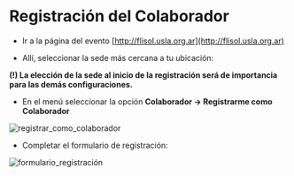 # Registración del Colaborador


* Ir a la página del evento [http://flisol.usla.org.ar](http://flisol.usla.org.ar) 

* Allí, seleccionar la sede más cercana a tu ubicación:

**(!) La elección de la sede al inicio de la registración será de importancia para las demás configuraciones.**

* En el menú seleccionar la opción **Colaborador -> Registrarme como Colaborador**

![registrar_como_colaborador](http://i58.tinypic.com/2r29s.png)


* Completar el formulario de registración:

![formulario_registración](http://i59.tinypic.com/zldm5u.png)

